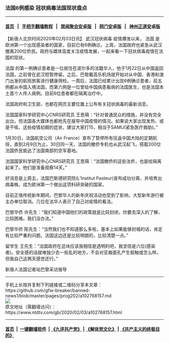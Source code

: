 ### 法国6例感染 冠状病毒法国现状盘点
------------------------

#### [首页](https://github.com/gfw-breaker/banned-news1/blob/master/README.md) &nbsp;&nbsp;|&nbsp;&nbsp; [手把手翻墙教程](https://github.com/gfw-breaker/guides/wiki) &nbsp;&nbsp;|&nbsp;&nbsp; [禁闻聚合安卓版](https://github.com/gfw-breaker/bn-android) &nbsp;&nbsp;|&nbsp;&nbsp; [网门安卓版](https://github.com/oGate2/oGate) &nbsp;&nbsp;|&nbsp;&nbsp; [神州正道安卓版](https://github.com/SzzdOgate/update) 



<div><div class="post_content" itemprop="articleBody">
 <p>
  【新唐人北京时间2020年02月03日讯】
  <ok href="https://www.ntdtv.com/gb/武汉冠状病毒.htm">
   武汉冠状病毒
  </ok>
  疫情爆发以来，
  <ok href="https://www.ntdtv.com/gb/法国.htm">
   法国
  </ok>
  是欧洲第一个出现感染者的国家，目前已有6例确诊。上周，法国政府也紧急从武汉撤离200位侨民。政府与媒体高度关注疫情发展，一起来看一下冠状病毒疫情在法国的现状。
 </p>
 <p>
  <ok href="https://www.ntdtv.com/gb/法国.htm">
   法国
  </ok>
  的第一例确诊患者是一位居住在波尔多的法籍华人，他于1月22日从中国返回法国，之前曾在武汉短暂停留。之后，巴黎戴高乐机场就开始对从中国、香港和澳门出发的航班旅客进行健康筛检。一周后，法国已经累计出现6例确诊患者，前五例都从中国入境法国，而第六例是一位曾给中国病患看病的法国医生，也是法国本土首个人传人病例。目前6位患者都在隔离治疗中。
 </p>
 <p>
  法国政府和卫生部，也都在网页主要位置上公布有关冠状病毒的最新消息。
 </p>
 <p>
  法国国家科学研究中心CNRS研究员 王思萌：“针对普通民众的措施，并没有完全出台。但法国各大媒体也都抢先在报导中国疫情的情况。如果说大家出现发热、或是干咳、这些疫情初期的症状，建议大家打15，相当于SAMU(紧急医疗救助)。”
 </p>
 <p>
  1月30日，法国航空公司（Air France）宣布了暂停所有往返中国大陆的定期航班，直到2月9日为止。30日同一天，法国的撤侨专机也从武汉起飞，搭载200位法国侨民抵达了法国南部的空军基地。
 </p>
 <p>
  法国国家科学研究中心CNRS研究员 王思萌：“法国撤侨的这些法侨，也是给隔离起来了。他们是准备观察14天。”
 </p>
 <p>
  好消息是上周五，法国巴斯德研究院(L’Institut Pasteur)宣布成功分离、并培育出病毒株，成为欧洲第一个做出这项科研突破的国家。
 </p>
 <p>
  目前正值传统新年期间，巴黎华人的新年庆祝活动也受到了影响，大型新年游行被主办单位取消。几位在法华人表示了自己对疫情的看法。
 </p>
 <p>
  巴黎华侨 许先生：“我们知道中国他们的政策就是比较封闭，你要去深入的了解，比较困难。我们没办法。”
 </p>
 <p>
  巴黎华侨 陈先生：“当然我们也不知道那么多啦，基本上如果能够封城的话，肯定有比较严重的问题。法国这边还是比较明朗的，比较清楚一点。”
 </p>
 <p>
  留学生 王先生：“法国政府在这块应该我相信是透明的吧，我坚信是六位(感染者)。安全感的话就唯独少去一些乱的地方，不会对亚裔面孔产生抵触或怎么样。但我自己这两天感觉还行。”
 </p>
 <p>
  新唐人法国记者站巴黎采访报导
 </p>
 <div class="single_ad">
 </div>
</div>
</div>
<hr/>
手机上长按并复制下列链接或二维码分享本文章：<br/>
https://github.com/gfw-breaker/banned-news1/blob/master/pages/prog202/a102768157.md <br/>
<a href='https://github.com/gfw-breaker/banned-news1/blob/master/pages/prog202/a102768157.md'><img src='https://github.com/gfw-breaker/banned-news1/blob/master/pages/prog202/a102768157.md.png'/></a> <br/>
原文地址（需翻墙访问）：https://www.ntdtv.com/gb/2020/02/03/a102768157.html


------------------------
#### [首页](https://github.com/gfw-breaker/banned-news1/blob/master/README.md) &nbsp;|&nbsp; [一键翻墙软件](https://github.com/gfw-breaker/nogfw/blob/master/README.md) &nbsp;| [《九评共产党》](https://github.com/gfw-breaker/9ping.md/blob/master/README.md#九评之一评共产党是什么) | [《解体党文化》](https://github.com/gfw-breaker/jtdwh.md/blob/master/README.md) | [《共产主义的终极目的》](https://github.com/gfw-breaker/gczydzjmd.md/blob/master/README.md)


<img src='http://gfw-breaker.win/banned-news/pages/prog202/a102768157.md' width='0px' height='0px'/>